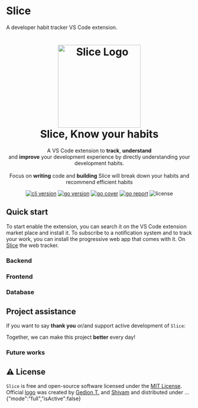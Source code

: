 # Slice

A developer habit tracker VS Code extension.

<h1 align="center">
  <img src="https://i.im.ge/2021/07/27/DBVLX.png" alt="Slice Logo" width="224px"/><br/>
  Slice, Know your habits
</h1>
<p align="center">A VS Code extension to <b>track</b>, <b>understand</b> <br/>and <b>improve</b> your development experience by directly understanding your development habits.<br/><br/>Focus on <b>writing</b> code and <b>building</b> Slice will break down your habits and recommend efficient habits</p>

<p align="center"><a href="" target="_blank"><img src="https://img.shields.io/badge/version-v2.2.5-blue?style=for-the-badge&logo=none" alt="cli version" /></a>&nbsp;<a href="" target="_blank"><img src="" alt="go version" /></a>&nbsp;<a href="https://gocover.io/github.com/create-go-app/cli/pkg/cgapp" target="_blank"><img src="https://img.shields.io/badge/Go_Cover-89.2%25-success?style=for-the-badge&logo=none" alt="go cover" /></a>&nbsp;<a href="https://goreportcard.com/report/github.com/create-go-app/cli" target="_blank"><img src="https://img.shields.io/badge/Go_report-A+-success?style=for-the-badge&logo=none" alt="go report" /></a>&nbsp;<img src="https://img.shields.io/badge/license-apache_2.0-red?style=for-the-badge&logo=none" alt="license" /></p>

## Quick start

To start enable the extension, you can search it on the VS Code extension market place and install it. To subscribe to a notification system and to track your work, you can install the progressive web app that comes with it. On [Slice](https://slice.tech) the web tracker.

### Backend

### Frontend

### Database

## Project assistance

If you want to say **thank you** or/and support active development of `Slice`:

Together, we can make this project **better** every day!

### Future works

## ⚠️ License

`Slice` is free and open-source software licensed under the [MIT License](https://github.com/slice/). Official [logo](https://github.com) was created by [Gedion T.](https://gedion-tesh.me/) and [Shivam](https://shivam.com) and distributed under ...
{"mode":"full","isActive":false}

